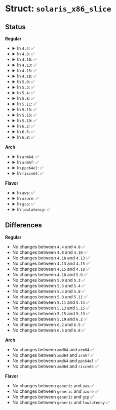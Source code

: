 # Struct: <code>solaris_x86_slice</code>

## Status
<b>Regular</b>
<ul>
<li>
<details>
<summary>In <code>4.4</code>: ✅</summary>

```c
struct solaris_x86_slice {
    __le16 s_tag;
    __le16 s_flag;
    __le32 s_start;
    __le32 s_size;
};
```
</details>
</li>
<li>
<details>
<summary>In <code>4.8</code>: ✅</summary>

```c
struct solaris_x86_slice {
    __le16 s_tag;
    __le16 s_flag;
    __le32 s_start;
    __le32 s_size;
};
```
</details>
</li>
<li>
<details>
<summary>In <code>4.10</code>: ✅</summary>

```c
struct solaris_x86_slice {
    __le16 s_tag;
    __le16 s_flag;
    __le32 s_start;
    __le32 s_size;
};
```
</details>
</li>
<li>
<details>
<summary>In <code>4.13</code>: ✅</summary>

```c
struct solaris_x86_slice {
    __le16 s_tag;
    __le16 s_flag;
    __le32 s_start;
    __le32 s_size;
};
```
</details>
</li>
<li>
<details>
<summary>In <code>4.15</code>: ✅</summary>

```c
struct solaris_x86_slice {
    __le16 s_tag;
    __le16 s_flag;
    __le32 s_start;
    __le32 s_size;
};
```
</details>
</li>
<li>
<details>
<summary>In <code>4.18</code>: ✅</summary>

```c
struct solaris_x86_slice {
    __le16 s_tag;
    __le16 s_flag;
    __le32 s_start;
    __le32 s_size;
};
```
</details>
</li>
<li>
<details>
<summary>In <code>5.0</code>: ✅</summary>

```c
struct solaris_x86_slice {
    __le16 s_tag;
    __le16 s_flag;
    __le32 s_start;
    __le32 s_size;
};
```
</details>
</li>
<li>
<details>
<summary>In <code>5.3</code>: ✅</summary>

```c
struct solaris_x86_slice {
    __le16 s_tag;
    __le16 s_flag;
    __le32 s_start;
    __le32 s_size;
};
```
</details>
</li>
<li>
<details>
<summary>In <code>5.4</code>: ✅</summary>

```c
struct solaris_x86_slice {
    __le16 s_tag;
    __le16 s_flag;
    __le32 s_start;
    __le32 s_size;
};
```
</details>
</li>
<li>
<details>
<summary>In <code>5.8</code>: ✅</summary>

```c
struct solaris_x86_slice {
    __le16 s_tag;
    __le16 s_flag;
    __le32 s_start;
    __le32 s_size;
};
```
</details>
</li>
<li>
<details>
<summary>In <code>5.11</code>: ✅</summary>

```c
struct solaris_x86_slice {
    __le16 s_tag;
    __le16 s_flag;
    __le32 s_start;
    __le32 s_size;
};
```
</details>
</li>
<li>
<details>
<summary>In <code>5.13</code>: ✅</summary>

```c
struct solaris_x86_slice {
    __le16 s_tag;
    __le16 s_flag;
    __le32 s_start;
    __le32 s_size;
};
```
</details>
</li>
<li>
<details>
<summary>In <code>5.15</code>: ✅</summary>

```c
struct solaris_x86_slice {
    __le16 s_tag;
    __le16 s_flag;
    __le32 s_start;
    __le32 s_size;
};
```
</details>
</li>
<li>
<details>
<summary>In <code>5.19</code>: ✅</summary>

```c
struct solaris_x86_slice {
    __le16 s_tag;
    __le16 s_flag;
    __le32 s_start;
    __le32 s_size;
};
```
</details>
</li>
<li>
<details>
<summary>In <code>6.2</code>: ✅</summary>

```c
struct solaris_x86_slice {
    __le16 s_tag;
    __le16 s_flag;
    __le32 s_start;
    __le32 s_size;
};
```
</details>
</li>
<li>
<details>
<summary>In <code>6.5</code>: ✅</summary>

```c
struct solaris_x86_slice {
    __le16 s_tag;
    __le16 s_flag;
    __le32 s_start;
    __le32 s_size;
};
```
</details>
</li>
<li>
<details>
<summary>In <code>6.8</code>: ✅</summary>

```c
struct solaris_x86_slice {
    __le16 s_tag;
    __le16 s_flag;
    __le32 s_start;
    __le32 s_size;
};
```
</details>
</li>
</ul>
<b>Arch</b>
<ul>
<li>
<details>
<summary>In <code>arm64</code>: ✅</summary>

```c
struct solaris_x86_slice {
    __le16 s_tag;
    __le16 s_flag;
    __le32 s_start;
    __le32 s_size;
};
```
</details>
</li>
<li>
<details>
<summary>In <code>armhf</code>: ✅</summary>

```c
struct solaris_x86_slice {
    __le16 s_tag;
    __le16 s_flag;
    __le32 s_start;
    __le32 s_size;
};
```
</details>
</li>
<li>
<details>
<summary>In <code>ppc64el</code>: ✅</summary>

```c
struct solaris_x86_slice {
    __le16 s_tag;
    __le16 s_flag;
    __le32 s_start;
    __le32 s_size;
};
```
</details>
</li>
<li>
<details>
<summary>In <code>riscv64</code>: ✅</summary>

```c
struct solaris_x86_slice {
    __le16 s_tag;
    __le16 s_flag;
    __le32 s_start;
    __le32 s_size;
};
```
</details>
</li>
</ul>
<b>Flavor</b>
<ul>
<li>
<details>
<summary>In <code>aws</code>: ✅</summary>

```c
struct solaris_x86_slice {
    __le16 s_tag;
    __le16 s_flag;
    __le32 s_start;
    __le32 s_size;
};
```
</details>
</li>
<li>
<details>
<summary>In <code>azure</code>: ✅</summary>

```c
struct solaris_x86_slice {
    __le16 s_tag;
    __le16 s_flag;
    __le32 s_start;
    __le32 s_size;
};
```
</details>
</li>
<li>
<details>
<summary>In <code>gcp</code>: ✅</summary>

```c
struct solaris_x86_slice {
    __le16 s_tag;
    __le16 s_flag;
    __le32 s_start;
    __le32 s_size;
};
```
</details>
</li>
<li>
<details>
<summary>In <code>lowlatency</code>: ✅</summary>

```c
struct solaris_x86_slice {
    __le16 s_tag;
    __le16 s_flag;
    __le32 s_start;
    __le32 s_size;
};
```
</details>
</li>
</ul>

## Differences
<b>Regular</b>
<ul>
<li>
No changes between <code>4.4</code> and <code>4.8</code> ✅
</li>
<li>
No changes between <code>4.8</code> and <code>4.10</code> ✅
</li>
<li>
No changes between <code>4.10</code> and <code>4.13</code> ✅
</li>
<li>
No changes between <code>4.13</code> and <code>4.15</code> ✅
</li>
<li>
No changes between <code>4.15</code> and <code>4.18</code> ✅
</li>
<li>
No changes between <code>4.18</code> and <code>5.0</code> ✅
</li>
<li>
No changes between <code>5.0</code> and <code>5.3</code> ✅
</li>
<li>
No changes between <code>5.3</code> and <code>5.4</code> ✅
</li>
<li>
No changes between <code>5.4</code> and <code>5.8</code> ✅
</li>
<li>
No changes between <code>5.8</code> and <code>5.11</code> ✅
</li>
<li>
No changes between <code>5.11</code> and <code>5.13</code> ✅
</li>
<li>
No changes between <code>5.13</code> and <code>5.15</code> ✅
</li>
<li>
No changes between <code>5.15</code> and <code>5.19</code> ✅
</li>
<li>
No changes between <code>5.19</code> and <code>6.2</code> ✅
</li>
<li>
No changes between <code>6.2</code> and <code>6.5</code> ✅
</li>
<li>
No changes between <code>6.5</code> and <code>6.8</code> ✅
</li>
</ul>
<b>Arch</b>
<ul>
<li>
No changes between <code>amd64</code> and <code>arm64</code> ✅
</li>
<li>
No changes between <code>amd64</code> and <code>armhf</code> ✅
</li>
<li>
No changes between <code>amd64</code> and <code>ppc64el</code> ✅
</li>
<li>
No changes between <code>amd64</code> and <code>riscv64</code> ✅
</li>
</ul>
<b>Flavor</b>
<ul>
<li>
No changes between <code>generic</code> and <code>aws</code> ✅
</li>
<li>
No changes between <code>generic</code> and <code>azure</code> ✅
</li>
<li>
No changes between <code>generic</code> and <code>gcp</code> ✅
</li>
<li>
No changes between <code>generic</code> and <code>lowlatency</code> ✅
</li>
</ul>
